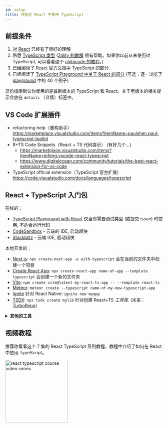 ```yaml
---
id: setup
title: 开始在 React 中使用 TypeScript
---
```


## 前提条件

1. 对 [React](https://reactjs.org) 已经有了很好的理解
2. 熟悉 [TypeScript 类型](https://www.typescriptlang.org/docs/handbook/2/everyday-types.html) ([2ality 的教程](http://2ality.com/2018/04/type-notation-typescript.html) 很有帮助。如果你以前从未使用过 TypeScript, 可以看看这个 [chibicode 的教程](https://ts.chibicode.com/todo/)。)
3. 已经阅读了 [React 官方文档中 TypeScript 的部分](https://reactjs.org/docs/static-type-checking.html#typescript).
4. 已经阅读了 [TypeScript Playground 中关于 React 的部分](http://www.typescriptlang.org/play/index.html?jsx=2&esModuleInterop=true&e=181#example/typescript-with-react) (可选：逐一浏览了 [playground](http://www.typescriptlang.org/play/index.html) 中的 40 个例子)

这份指南默认你使用的是最新版本的 TypeScript 和 React。关于老版本的相关提示会放在 `details` （详情）标签中。

## VS Code 扩展插件

- refactoring help（重构助手） https://marketplace.visualstudio.com/items?itemName=paulshen.paul-typescript-toolkit
- R+TS Code Snippets（React + TS 代码提示） (有好几个...)
  - https://marketplace.visualstudio.com/items?itemName=infeng.vscode-react-typescript
  - https://www.digitalocean.com/community/tutorials/the-best-react-extension-for-vs-code
- TypeScript official extension（TypeScript 官方扩展） https://code.visualstudio.com/docs/languages/typescript

## React + TypeScript 入门包

在线的：

- [TypeScript Playground with React](https://www.typescriptlang.org/play?#code/JYWwDg9gTgLgBAKjgQwM5wEoFNkGN4BmUEIcA5FDvmQNwCwAUKJLHAN5wCuqWAyjMhhYANFx4BRAgSz44AXzhES5Snhi1GjLAA8W8XBAB2qeAGEInQ0KjjtycABsscALxwAFAEpXAPnaM4OANjeABtA0sYUR4Yc0iAXVcxPgEhdwAGT3oGAOTJaXx3L19-BkDAgBMIXE4QLCsAOhhgGCckgAMATQsgh2BcAGssCrgAEjYIqwVmutR27MC5LM0yuEoYTihDD1zAgB4K4AA3H13yvbAfbs5e-qGRiYspuBmsVD2Aekuz-YAjThgMCMcCMpj6gxcbGKLj8MTiVnck3gAGo4ABGTxyU6rcrlMF3OB1H5wT7-QFGbG4z6HE65ZYMOSMIA) 仅当你需要调试类型 (或提交 issue) 时使用, 不适合运行代码
- [CodeSandbox](http://ts.react.new) - 云端的 IDE, 启动超快
- [Stackblitz](https://stackblitz.com/edit/react-typescript-base) - 云端 IDE, 启动超快

本地开发的：

- [Next.js](https://nextjs.org/docs/basic-features/typescript): `npx create-next-app -e with-typescript` 会在当前的文件夹中创建一个项目
- [Create React App](https://facebook.github.io/create-react-app/docs/adding-typescript): `npx create-react-app name-of-app --template typescript` 会创建一个新的文件夹
- [Vite](https://vitejs.dev/): `npm create vite@latest my-react-ts-app -- --template react-ts`
- [Meteor](https://guide.meteor.com/build-tool.html#typescript): `meteor create --typescript name-of-my-new-typescript-app`
- [Ignite](https://github.com/infinitered/ignite#use-ignite-andross-infinite-red-andross-boilerplate) 针对 React Native: `ignite new myapp`
- [TSDX](https://tsdx.io/): `npx tsdx create mylib` 针对创建 React+TS _工具库_. (未来：[TurboRepo](https://twitter.com/jaredpalmer/status/1346217789942591488))

<details>
<summary><b>其他的工具</b></summary>

这些工具不太成熟，但值得一试：

- [Snowpack](<https://www.snowpack.dev/#create-snowpack-app-(csa)>): `npx create-snowpack-app my-app --template app-template-react-typescript`
- [Docusaurus v2](https://v2.docusaurus.io/docs/installation) 附带 [TypeScript 支持](https://v2.docusaurus.io/docs/typescript-support)
- [Parcel](https://v2.parceljs.org/languages/typescript/)
- [JP Morgan's `modular`](https://github.com/jpmorganchase/modular): CRA + TS + Yarn 工作环境工具包. `yarn create modular-react-app <project-name>`

手动设置：

- [Basarat 的教程](https://github.com/basarat/typescript-react/tree/master/01%20bootstrap) 针对 **手动设置** React + TypeScript + Webpack + Babel 的项目
- 值得一提的是，确保你已经安装了 `@types/react` 和 `@types/react-dom` ([如果你对于类型必须的项目了解地不多，可以查看这个链接](https://definitelytyped.org/))
- 也有许多现成的 React + TypeScript 模版, 参见 [我们整理的其他资源列表](https://react-typescript-cheatsheet.netlify.app/docs/basic/recommended/resources/).

</details>

## 视频教程

推荐你看看这个 7 集的 React TypeScript 系列教程，教程中介绍了如何在 React 中使用 TypeScript。

<a href="https://www.youtube.com/watch?v=PL1NUl7fQ2I&list=PLG-Mk4wQm9_LyKE5EwoZz2_GGXR-zJ5Ml">
    <img
        width="200px"
        alt="react typescript course video series"
        src="https://i.imgur.com/IIG0Xu9.jpeg"
    />
</a>
